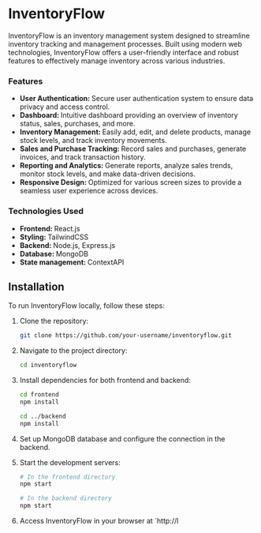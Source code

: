 # InventoryFlow

InventoryFlow is an inventory management system designed to streamline inventory tracking and management processes. Built using modern web technologies, InventoryFlow offers a user-friendly interface and robust features to effectively manage inventory across various industries.

<h3>Features</h3>
<ul>
  <li><b>User Authentication: </b>Secure user authentication system to ensure data privacy and access control.</li>
  <li><b>Dashboard: </b>Intuitive dashboard providing an overview of inventory status, sales, purchases, and more.</li>
  <li><b>Inventory Management: </b>Easily add, edit, and delete products, manage stock levels, and track inventory movements.</li>
  <li><b>Sales and Purchase Tracking: </b>Record sales and purchases, generate invoices, and track transaction history.</li>
  <li><b>Reporting and Analytics: </b>Generate reports, analyze sales trends, monitor stock levels, and make data-driven decisions.</li>
  <li><b>Responsive Design: </b>Optimized for various screen sizes to provide a seamless user experience across devices.</li>
</ul>

<h3>Technologies Used</h3>
<ul>
  <li><b>Frontend: </b>React.js</li>
  <li><b>Styling: </b>TailwindCSS</li>
  <li><b>Backend: </b>Node.js, Express.js</li>
  <li><b>Database: </b>MongoDB</li>
  <li><b>State management: </b>ContextAPI</li>
</ul>


## Installation

To run InventoryFlow locally, follow these steps:

1. Clone the repository:

    ```bash
    git clone https://github.com/your-username/inventoryflow.git
    ```

2. Navigate to the project directory:

    ```bash
    cd inventoryflow
    ```

3. Install dependencies for both frontend and backend:

    ```bash
    cd frontend
    npm install

    cd ../backend
    npm install
    ```

4. Set up MongoDB database and configure the connection in the backend.

5. Start the development servers:

    ```bash
    # In the frontend directory
    npm start

    # In the backend directory
    npm start
    ```

6. Access InventoryFlow in your browser at `http://l

